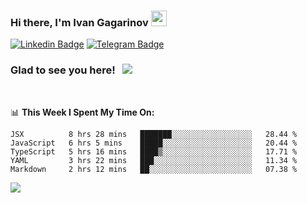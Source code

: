 ### Hi there, I'm Ivan Gagarinov <img src="https://media.giphy.com/media/hvRJCLFzcasrR4ia7z/giphy.gif" width="25px">

[![Linkedin Badge](https://img.shields.io/badge/-LinkedIn-0e76a8?style=flat-square&logo=Linkedin&logoColor=white)](https://linkedin.com/in/ivan-gagarinov-142ba3141/)
[![Telegram Badge](https://img.shields.io/badge/-Telegram-0088cc?style=flat-square&logo=Telegram&logoColor=white)](https://t.me/igagarinov)

### Glad to see you here! &nbsp; ![](https://visitor-badge.glitch.me/badge?page_id=dzencot.dzencot)

</br>

📊 **This Week I Spent My Time On:**
<!--START_SECTION:waka-->
```text
JSX          8 hrs 28 mins   ███████░░░░░░░░░░░░░░░░░░   28.44 % 
JavaScript   6 hrs 5 mins    █████░░░░░░░░░░░░░░░░░░░░   20.44 % 
TypeScript   5 hrs 16 mins   ████▒░░░░░░░░░░░░░░░░░░░░   17.71 % 
YAML         3 hrs 22 mins   ███░░░░░░░░░░░░░░░░░░░░░░   11.34 % 
Markdown     2 hrs 12 mins   ██░░░░░░░░░░░░░░░░░░░░░░░   07.38 % 
```
<!--END_SECTION:waka-->

[![](https://github-readme-stats.vercel.app/api?username=dzencot&theme=gruvbox)](https://github.com/dzencot)
